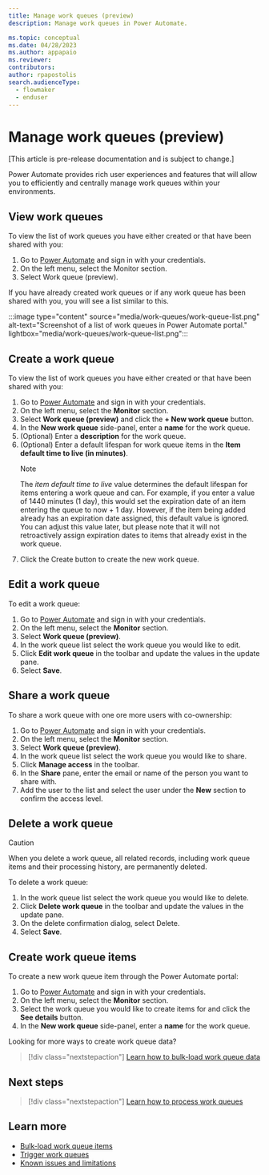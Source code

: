 ```yaml
---
title: Manage work queues (preview)
description: Manage work queues in Power Automate.

ms.topic: conceptual
ms.date: 04/28/2023
ms.author: appapaio
ms.reviewer: 
contributors:
author: rpapostolis
search.audienceType: 
  - flowmaker
  - enduser
---
```


# Manage work queues (preview)

[This article is pre-release documentation and is subject to change.]

Power Automate provides rich user experiences and features that will allow you to efficiently and centrally manage work queues within your environments.

## View work queues

To view the list of work queues you have either created or that have been shared with you:

1. Go to [Power Automate](https://make.powerautomate.com/) and sign in with your credentials.
2. On the left menu, select the Monitor section.
3. Select Work queue (preview).

If you have already created work queues or if any work queue has been shared with you, you will see a list similar to this.

:::image type="content" source="media/work-queues/work-queue-list.png" alt-text="Screenshot of a list of work queues in Power Automate portal." lightbox="media/work-queues/work-queue-list.png":::

## Create a work queue

To view the list of work queues you have either created or that have been shared with you:

1. Go to [Power Automate](https://make.powerautomate.com/) and sign in with your credentials.
2. On the left menu, select the **Monitor** section.
3. Select **Work queue (preview)** and click the **+ New work queue** button.
4. In the **New work queue** side-panel, enter a **name** for the work queue.
5. (Optional) Enter a **description** for the work queue.
6. (Optional) Enter a default lifespan for work queue items in the **Item default time to live (in minutes)**.
   > [!NOTE]
   > The *item default time to live* value determines the default lifespan for items entering a work queue and can. For example, if you enter a value of 1440 minutes (1 day), this would set the expiration date of an item entering the queue to now + 1 day. However, if the item being added already has an expiration date assigned, this default value is ignored. You can adjust this value later, but please note that it will not retroactively assign expiration dates to items that already exist in the work queue.
7. Click the Create button to create the new work queue.

## Edit a work queue

To edit a work queue:

1. Go to [Power Automate](https://make.powerautomate.com/) and sign in with your credentials.
2. On the left menu, select the **Monitor** section.
3. Select **Work queue (preview)**.
4. In the work queue list select the work queue you would like to edit.
5. Click **Edit work queue** in the toolbar and update the values in the update pane.
6. Select **Save**.

## Share a work queue

To share a work queue with one ore more users with co-ownership:

1. Go to [Power Automate](https://make.powerautomate.com/) and sign in with your credentials.
2. On the left menu, select the **Monitor** section.
3. Select **Work queue (preview)**.
4. In the work queue list select the work queue you would like to share.
5. Click **Manage access** in the toolbar.
6. In the **Share** pane, enter the email or name of the person you want to share with.
7. Add the user to the list and select the user under the **New** section to confirm the access level.

## Delete a work queue

   > [!CAUTION]
   > When you delete a work queue, all related records, including work queue items and their processing history, are permanently deleted.

To delete a work queue:

1. In the work queue list select the work queue you would like to delete.
2. Click **Delete work queue** in the toolbar and update the values in the update pane.
3. On the delete confirmation dialog, select Delete.
4. Select **Save**.

## Create work queue items

To create a new work queue item through the Power Automate portal:

1. Go to [Power Automate](https://make.powerautomate.com/) and sign in with your credentials.
2. On the left menu, select the **Monitor** section.
3. Select the work queue you would like to create items for and click the **See details** button.
4. In the **New work queue** side-panel, enter a **name** for the work queue.

Looking for more ways to create work queue data? 

> [!div class="nextstepaction"]
> [Learn how to bulk-load work queue data](work-queues-create-bulk.md)

## Next steps

> [!div class="nextstepaction"]
> [Learn how to process work queues](work-queues-process.md)

## Learn more

- [Bulk-load work queue items](work-queues-create-bulk.md)
- [Trigger work queues](work-queues-trigger.md)
- [Known issues and limitations](work-queues-known-limitations.md)
